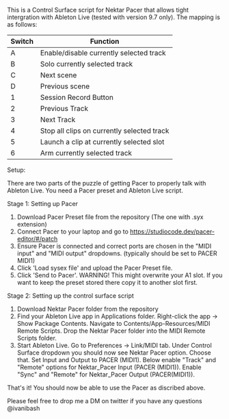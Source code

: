 This is a Control Surface script for Nektar Pacer that allows tight intergration with Ableton Live (tested with version 9.7 only). The mapping is as follows:

| Switch | Function                                   |
|--------|--------------------------------------------|
| A      | Enable/disable currently selected track    |
| B      | Solo currently selected track              |
| C      | Next scene                                 |
| D      | Previous scene                             |
| 1      | Session Record Button                      |
| 2      | Previous Track                             |
| 3      | Next Track                                 |
| 4      | Stop all clips on currently selected track |
| 5      | Launch a clip at currently selected slot   |
| 6      | Arm currently selected track               |


Setup:

There are two parts of the puzzle of getting Pacer to properly talk with Ableton Live. You need a Pacer preset and Ableton Live script. 

Stage 1: Setting up Pacer

1. Download Pacer Preset file from the repository (The one with .syx extension)
2. Connect Pacer to your laptop and go to https://studiocode.dev/pacer-editor/#/patch
3. Ensure Pacer is connected and correct ports are chosen in the "MIDI input" and "MIDI output" dropdowns. (typically should be set to PACER MIDI1)
4. Click 'Load sysex file' and upload the Pacer Preset file.
5. Click 'Send to Pacer'. WARNING! This might overwrite your A1 slot. If you want to keep the preset stored there copy it to another slot first.

Stage 2: Setting up the control surface script

1. Download Nektar Pacer folder from the repository
2. Find your Ableton Live app in Applications folder. Right-click the app -> Show Package Contents. Navigate to Contents/App-Resources/MIDI Remote Scripts. Drop the Nektar Pacer folder into the MIDI Remote Scripts folder.
3. Start Ableton Live. Go to Preferences -> Link/MIDI tab. Under Control Surface dropdown you should now see Nektar Pacer option. Choose that. Set Input and Output to PACER (MIDI1). Below enable "Track" and "Remote" options for Nektar_Pacer Input (PACER (MIDI1)). Enable "Sync" and "Remote" for Nektar_Pacer Output (PACER(MIDI1)).

That's it! You should now be able to use the Pacer as discribed above. 

Please feel free to drop me a DM on twitter if you have any questions @ivanibash
